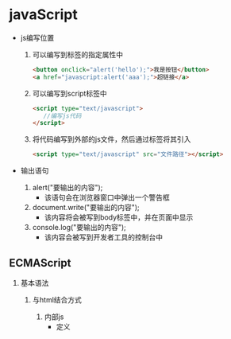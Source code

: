 # javaScript

* js编写位置

  1. 可以编写到标签的指定属性中

     ```html
     <button onclick="alert('hello');">我是按钮</button>
     <a href="javascript:alert('aaa');">超链接</a>
     ```

  2. 可以编写到script标签中

     ```html
     <script type="text/javascript">
     	//编写js代码
     </script>
     ```

  3. 将代码编写到外部的js文件，然后通过标签将其引入

     ```html
     <script type="text/javascript" src="文件路径"></script>
     ```

* 输出语句

  1. alert("要输出的内容");
     * 该语句会在浏览器窗口中弹出一个警告框
  2. document.write("要输出的内容");
     * 该内容将会被写到body标签中，并在页面中显示
  3. console.log("要输出的内容");
     * 该内容会被写到开发者工具的控制台中

## ECMAScript

1. 基本语法

   1. 与html结合方式

      1. 内部js
         * 定义<script>，标签体内容就是js代码
      2. 外部JS：
         * 定义<script>，通过src属性引入外部的js文件

   2. 注释

      1. 单行注释：//注释内容
      2. 多行注释：/* 注释内容 */

   3. 数据类型：

      * js中一共有6中数据类型：

        1. String 字符串
           * JS中的字符串需要使用引号引起来双引号或单引号都行
           * 在字符串中使用 \ 作为转义字符
           * 使用typeof运算符检查字符串时，会返回"string"
        2. Number 数值
           * JS中所有的整数和浮点数都是Number类型
           * 特殊的数字
             * Infinity 正无穷
             * -Infinity 负无穷
             * NaN 非法数字
           * 使用typeof检查一个Number类型的数据时，会返回"number"
        3. Boolean 布尔值
           * 布尔值主要用来进行逻辑判断，布尔值只有两个：true和false
           * 使用typeof检查一个布尔值时，会返回"boolean"
        4. Null 空值
           * 空值专门用来表示为空的对象，Null类型的值只有一个：null
           * 使用typeof检查一个Null类型的值时会返回"object"
        5. Undefined 未定义
           * 如果声明一个变量但是没有为变量赋值此时变量的值就是undefined
           * 该类型的值只有一个 undefined
           * 使用typeof检查一个Undefined类型的值时，会返回"undefined"
        6. Object 对象
           * 引用数据类型，函数、类对象、null等都属于object类型

      * 数据类型转换

        * 转换为string

          1. 调用被转换数据的toString()方法：
             * 注意：这个方法不适用于null和undefined
          2. 调用String()函数：
             * 对于Number Boolean String都会调用他们的toString()方法来将其转换为字符串，对于null值，直接转换为字符串"null"。对于undefined直接转换为字符串"undefined"
          3. 为任意的数据类型 +""：

        * 转换为number：

          1. 调用Number()函数

             * 字符串 --> 数字
               * 如果字符串是一个合法的数字，则直接转换为对应的数字
               * 如果字符串是一个非法的数字，则转换为NaN
               * 如果是一个空串或纯空格的字符串，则转换为0
             * 布尔值 --> 数字
               * true转换为1
               * false转换为0
             * 空值 --> 数字
               * null转换为0
             * 未定义 --> 数字
               * undefined 转换为NaN

          2. 调用parseInt()或parseFloat()

             * parseInt()

               * 可以将一个字符串中的有效的整数位提取出来，并转换为Number

                 var a = "123.456px";

                 a = parseInt(a); //123

                 * 如果需要可以在parseInt()中指定一个第二个参数，来指定进制

             * parseFloat()

               * 可以将一个字符串中的有效的小数位提取出来，并转换为Number

                 var a = "123.456px";
                 a = parseFloat(a); //123.456

          3. 使用一元的+来进行隐式的类型转换

             var a = "123";
             a = +a;

        * 转换为布尔值

          1. 使用Boolean()函数
             * 字符串 --> 布尔
               * 除了空串其余全是true
             * 数值 --> 布尔
               * 除了0和NaN其余的全是true
             * null、undefined ---> 布尔
               * 都是false
             * 对象 ---> 布尔
               * 都是true
          2. 为任意的数据类型做两次非运算，即可将其转换为布尔值

   4. 变量

      * 语法：
           * var 变量名 = 初始化值;
      * typeof运算符：获取变量的类型。
        * 注：null运算后得到的是object

   5. 运算符

      1.  一元运算符：只有一个运算数的运算符
         ++，-- ， +(正号)  
            * ++ --: 自增(自减)
            * ++(--) 在前，先自增(自减)，再运算
            * ++(--) 在后，先运算，再自增(自减)
           * +(-)：正负号
            * 注意：在JS中，如果运算数不是运算符所要求的类型，那么js引擎会自动的将运算数进行类型转换
              * 其他类型转number：
                * string转number：按照字面值转换。如果字面值不是数字，则转为NaN（不是数字的数字）
                * boolean转number：true转为1，false转为0
      2. 算数运算符
      3. 赋值运算符
      4. 比较运算符
         * 比较方式：
           1. 类型相同：直接比较
              * 字符串：按照字典顺序比较。按位逐一比较，直到得出大小为止。
           2. 类型不同：先进行类型转换，再比较
              * ===：全等于。在比较之前，先判断类型，如果类型不一样，则直接返回false
      5. 逻辑运算符
         * 其他类型转boolean：
           1. number：0或NaN为假，其他为真
           2. string：除了空字符串("")，其他都是true
           3. null&undefined:都是false
           4. 对象：所有对象都为true
      6. 语法：
         * 语法：表达式 ? 值1:值2;
         * 判断表达式的值，如果是true则取值1，如果是false则取值2；

   6. 流程控制语句：

      1. if...else...
      2. switch：
         * 在js中,switch语句可以接受任意的原始数据类型
      3. while
      4. do...while
      5. for

2. 基本对象

   1. Function：函数对象

      1. 创建：

         1. function 函数名([形参1,形参2...形参N]){
            	语句...
            }

         2. var 函数名 = function([形参1,形参2...形参N]){
                语句...
            };

         3. 立即执行函数

            (function(){

            ​    语句...

            })();

      2. 方法：

         * call()和apply()
           * 这两个方法都是函数对象的方法需要通过函数对象来调用
           * 通过两个方法可以直接调用函数，并且可以通过第一个实参来指定函数中this
           * 不同的是call是直接传递函数的实参而apply需要将实参封装到一个数组中传递

      3. 属性：

         * this（上下文对象）
           * 我们每次调用函数时，解析器都会将一个上下文对象作为隐含的参数传递进函数。使用this来引用上下文对象，根据函数的调用形式不同，this的值也不同。
           * this的不同的情况：
             1. 以函数的形式调用时，this是window
             2. 以方法的形式调用时，this就是调用方法的对象
             3. 以构造函数的形式调用时，this就是新创建的对象
             4. 使用call和apply调用时，this是指定的那个对象
             5. 在全局作用域中this代表window
         * arguments

           * arguments和this类似，都是函数中的隐含的参数
           * arguments是一个类数组元素，它用来封装函数执行过程中的实参。所以即使不定义形参，也可以通过arguments来使用实参
           * arguments中有一个属性callee表示当前执行的函数对象

         * length：代表形参的个数

      4. 特点：

         1. 方法定义时，形参的类型不用写,返回值类型也不写。
         2. 方法是一个对象，如果定义名称相同的方法，会覆盖
         3. 在JS中，方法的调用只与方法的名称有关，和参数列表无关
         4. 在方法声明中有一个隐藏的内置对象（数组），arguments,封装所有的实际参数

      5. 调用：

         * 方法名称(实际参数列表);

   2. Array：数组对象

      1. 创建：

         1. var arr = new Array(元素列表);
         2. var arr = new Array(默认长度);
         3. var arr = [元素列表];

      2. 方法：

         * join()：可以将一个数组转换为一个字符串
           * 参数：需要一个字符串作为参数，这个字符串将会作为连接符来连接数组中的元素。如果不指定连接符则默认使用逗号隔开。

         * push()：用来向数组的末尾添加一个或多个元素，并返回数组新的长度

           * 语法：数组.push(元素1,元素2,元素N)

         * pop()：用来删除数组的最后一个元素，并返回被删除的元素

         * unshift()：向数组的前边添加一个或多个元素，并返回数组的新的长度

         * shift()：删除数组的前边的一个元素，并返回被删除的元素

         * slice()：可以从一个数组中截取指定的元素

           * 该方法不会影响原数组，而是将截取到的内容封装为一个新的数组并返回

           * 参数：

             * 参数1：截取开始位置的索引（包括开始位置）

             * 参数2：截取结束位置的索引（不包括结束位置）

             * 第二个参数可以省略不写，如果不写则一直截取到最后
             * 参数可以传递一个负值，如果是负值，则从后往前数

         * splice()：可以用来删除数组中指定元素，并使用新的元素替换

           * 该方法会将删除的元素封装到新数组中返回
           * 参数：
             * 参数1：删除开始位置的索引
             * 参数2：删除的个数
             * 从第三个参数开始都是替换的元素，这些元素将会插入到开始位置索引的前边

         * reverse()：可以用来反转一个数组，它会对原数组产生影响

         * concat()：可以连接两个或多个数组，它不会影响原数组，而是新数组作为返回值返回

         * sort()：可以对一个数组中的内容进行排序，默认是按照Unicode编码进行排序
           	调用以后，会直接修改原数组。

           * 可以自己指定排序的规则，需要一个回调函数作为参数：

             ```js
             function(a,b){
                 //升序排列
                 //return a-b;
                 //降序排列
                 return b-a;
             }
             ```

      3. 属性：

         * length:数组的长度

      4. 调用：

         * 一般情况我们都是使用for循环来遍历数组

         * 使用forEach()方法来遍历数组：

           * 语法格式：

             ```js
             //value:正在遍历的元素
             //index:正在遍历元素的索引
             //obj:被遍历对象
             数组.forEach(function(value , index , obj){
             
             });
             ```

           * 说明：

             * forEach()方法需要一个回调函数作为参数，数组中有几个元素，回调函数就会被调用几次；

             * 每次调用时，都会将遍历到的信息以实参的形式传递进来，可以定义形参来获取这些信息。

   3. Boolean

   4. Date

      1. 创建：
         * var date = new Date();
      2. 方法：
         * toLocaleString()：返回当前date对象对应的时间本地字符串格式
         * getTime():获取毫秒值。返回当前如期对象描述的时间到1970年1月1日零点的毫秒值差

   5. Math

      1. 创建：
         * Math对象不用创建，直接使用。Math.方法名();
      2. 方法：
         * random()：返回 0 ~ 1 之间的随机数。 含0不含1
         * ceil(x)：对数进行上舍入。
         * floor(x)：对数进行下舍入。
         * round(x)：把数四舍五入为最接近的整数。
      3. 属性：
         * PI：圆周率

   6. Number

   7. String

   8. RegExp

      * 创建正则表达式：

        * var reg = new RegExp("正则","匹配模式");
        * var reg = /正则表达式/匹配模式

      * 语法：

        * 匹配模式：

          * i：忽略大小写
          * g：全局匹配模式
          * 设置匹配模式时，可以都不设置，也可以设置1个，也可以全设置，设置时没有顺序要求

        * 正则语法：

          ```
          | 		或
          [] 		或
          [^ ] 	除了
          [a-z] 	小写字母
          [A-Z] 	大写字母
          [A-z] 	任意字母
          [0-9] 	任意数字
          
          {n} 	正好n次
          {m,n} 	m-n次
          {m,} 	至少m次
          +		至少1次 {1,}
          ?   	0次或1次 {0,1}
          *   	0次或多次 {0,}
          
          \ 		在正则表达式中使用\作为转义字符
          \. 		表示.
          \\ 		表示\
          . 		表示任意字符
          \w		相当于[A-z0-9_]
          \W		相当于[^A-z0-9_]
          \d		任意数字
          \D		除了数字
          \s		空格
          \S		除了空格
          \b		单词边界
          \B		除了单词边界
          ^ 		表示开始
          $ 		表示结束
          ```

      * 方法：

        * test()：可以用来检查一个字符串是否符合正则表达式，如果符合返回true，否则返回false

   9. Global

      * 特点：全局对象，这个Global中封装的方法不需要对象就可以直接调用。  方法名();

      2. 方法：
          
          * encodeURI()：url编码
          * decodeURI()：url解码
          
          * encodeURIComponent()：url编码,编码的字符更多
          * decodeURIComponent()：url解码
          
          * parseInt():将字符串转为数字
            * 逐一判断每一个字符是否是数字，直到不是数字为止，将前边数字部分转为number
          * isNaN():判断一个值是否是NaN
            * NaN六亲不认，连自己都不认。NaN参与的==比较全部问false
          
          * eval():讲 JavaScript 字符串，并把它作为脚本代码来执行。

## BOM

1. 概念：Browser Object Model 浏览器对象模型
    * 将浏览器的各个组成部分封装成对象。

2. 组成：

    * Window：窗口对象
    * Navigator：浏览器对象
    * Screen：显示器屏幕对象
    * History：历史记录对象
    * Location：地址栏对象

3. Window：窗口对象

    1. 创建
    2. 方法
         1. 与弹出框有关的方法：

            * alert(str)：显示带有一段消息和一个确认按钮的警告框。
            * confirm(str)：显示带有一段消息以及确认按钮和取消按钮的对话框。
              * 如果用户点击确定按钮，则方法返回true
              * 如果用户点击取消按钮，则方法返回false
            * prompt(str)：显示可提示用户输入的对话框。
                 * 返回值：获取用户输入的值

         2. 与打开关闭有关的方法：

            * close()：关闭浏览器窗口。
              * 谁调用我 ，我关谁
            * open()：打开一个新的浏览器窗口
              * 返回新的Window对象

         3. 与定时器有关的方式

            * setTimeout()	在指定的毫秒数后调用函数或计算表达式。
              * 参数：
                1. js代码或者方法对象
                2. 毫秒值
              * 返回值：唯一标识，用于取消定时器
            * clearTimeout()：取消由 setTimeout() 方法设置的 timeout。

            * setInterval()：按照指定的周期（以毫秒计）来调用函数或计算表达式。
              * 参数：
                1. js代码或者方法对象
                2. 毫秒值
              * 返回值：唯一标识，用于取消定时器
            * clearInterval()：取消由 setInterval() 设置的 timeout。

    3. 属性：
        1. 获取其他BOM对象：
            history
            location
            Navigator
            Screen:
        2. 获取DOM对象
            document
    4. 特点
        * Window对象不需要创建可以直接使用 window使用。 window.方法名();
        * window引用可以省略。  方法名();


4. Location：地址栏对象
    1. 创建(获取)：
        1. window.location
        2. location

    2. 方法：
        * reload()：重新加载当前文档。刷新网页
    3. 属性
        * href：设置或返回完整的URL地址


5. History：历史记录对象
    1. 创建(获取)：
        1. window.history
        2. history

    2. 方法：
        * back()：加载 history 列表中的前一个 URL。
        * forward()：加载 history 列表中的下一个 URL。
        * go(参数)：加载 history 列表中的某个具体页面。
            * 参数：
                * 正数：前进几个历史记录
                * 负数：后退几个历史记录
    3. 属性：
        * length	返回当前窗口历史列表中的 URL 数量。

## DOM

* 概念： Document Object Model 文档对象模型
  * 将标记语言文档的各个组成部分，封装为对象。可以使用这些对象，对标记语言文档进行CRUD的动态操作

* 功能：控制html文档的内容

* 获取页面标签(元素)对象：Element

  * document.getElementById("id值")：通过元素的id获取元素对象

* 操作Element对象：

  1. 修改属性值：
     1. 明确获取的对象是哪一个？
     2. 查看API文档，找其中有哪些属性可以设置
  2. 修改标签体内容：
     * 属性：innerHTML
       1. 获取元素对象
       2. 使用innerHTML属性修改标签体内容

* 核心DOM模型：

  * Document：文档对象
      1. 创建(获取)：在html dom模型中可以使用window对象来获取
          1. window.document
          2. document
      2. 方法：
          1. 获取Element对象：
              1. getElementById()：根据id属性值获取元素对象。id属性值一般唯一
              2. getElementsByTagName()：根据元素名称获取元素对象们。返回值是一个数组
              3. getElementsByClassName()：根据Class属性值获取元素对象们。返回值是一个数组
              4. getElementsByName()：根据name属性值获取元素对象们。返回值是一个数组
          2. 创建其他DOM对象：
              * createAttribute(name)
              * createComment()
              * createElement()
              * createTextNode()
  		3. 属性
  * Element：元素对象
      1. 获取/创建：通过document来获取和创建
      2. 方法：
          1. removeAttribute()：删除属性
          2. setAttribute()：设置属性
  * Node：节点对象，其他5个的父对象
      * 特点：所有dom对象都可以被认为是一个节点
      * 方法：
          * CRUD dom树：
              * appendChild()：向节点的子节点列表的结尾添加新的子节点。
              * removeChild()	：删除（并返回）当前节点的指定子节点。
              * replaceChild()：用新节点替换一个子节点。
      * 属性：
          * parentNode 返回节点的父节点。

* HTML DOM

  1. 标签体的设置和获取：innerHTML

  2. 使用html元素对象的属性

  3. 控制元素样式
      1. 使用元素的style属性来设置，如：

          ```
          //修改样式方式1
          div1.style.border = "1px solid red";
          div1.style.width = "200px";
          //font-size--> fontSize
          div1.style.fontSize = "20px";
          ```

      2. 提前定义好类选择器的样式，通过元素的className属性来设置其class属性值。

## 事件

* 概念：某些组件被执行了某些操作后，触发某些代码的执行。
* 如何绑定事件
  1. 直接在html标签上，指定事件的属性(操作)，属性值就是js代码
     1. 事件：onclick---单击事件
  2. 通过js获取元素对象，指定事件属性，设置一个函数
* 常见的事件：
  1. 点击事件：
      1. onclick：单击事件
      2. ondblclick：双击事件
  2. 焦点事件
      1. onblur：失去焦点
      2. onfocus:元素获得焦点。

  3. 加载事件：
      1. onload：一张页面或一幅图像完成加载。

  4. 鼠标事件：
      1. onmousedown	鼠标按钮被按下。
      2. onmouseup	鼠标按键被松开。
      3. onmousemove	鼠标被移动。
      4. onmouseover	鼠标移到某元素之上。
      5. onmouseout	鼠标从某元素移开。
      
  5. 键盘事件：
      1. onkeydown	某个键盘按键被按下。	
      2. onkeyup		某个键盘按键被松开。
      3. onkeypress	某个键盘按键被按下并松开。

  6. 选择和改变
      1. onchange	域的内容被改变。
      2. onselect	文本被选中。

  7. 表单事件：
      1. onsubmit	确认按钮被点击。
      2. onreset	重置按钮被点击。















